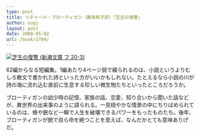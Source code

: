 ```yaml
---
type: post
title: リチャード・ブローティガン（藤本和子訳）『芝生の復讐』
author: sugi
layout: post
date: 2008-05-02
url: /book/1784/
---
```

<a href="http://www.amazon.co.jp/exec/obidos/ASIN/4102147039/chezsugi-22/ref=nosim/" onclick="_gaq.push(['_trackEvent', 'outbound-article', 'http://www.amazon.co.jp/exec/obidos/ASIN/4102147039/chezsugi-22/ref=nosim/', '']);" name="amazletlink" target="_blank"><img src="http://i2.wp.com/ecx.images-amazon.com/images/I/51Q4ZA%2BLp8L._SL160_.jpg?w=660" alt="芝生の復讐 (新潮文庫 フ 20-3)" class="alignleft"  data-recalc-dims="1" /></a>

62編からなる短編集。1編あたり4ページ弱で綴られるのは、小説というよりむしろ散文で書かれた詩といった方がいいかもしれない。たとえるなら小説の川が詩の海に流れ込む直前に生息する珍しい微生物たちといったところだろうか。

ブローティガンの幼少時の記憶、家族の話、恋愛、知り合いから聞いた話などが、異世界の出来事のように語られる。一見穏やかな情景の中にちりばめられているのは、蜂や銃など一瞬で人生を破壊できるパワーをもったものたち。後年、ブローティガンが銃で自ら命を絶つことを思えば、なんだかとても意味ありげだ。

